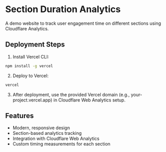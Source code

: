 # Section Duration Analytics

A demo website to track user engagement time on different sections using Cloudflare Analytics.

## Deployment Steps

1. Install Vercel CLI:
```bash
npm install -g vercel
```

2. Deploy to Vercel:
```bash
vercel
```

3. After deployment, use the provided Vercel domain (e.g., your-project.vercel.app) in Cloudflare Web Analytics setup.

## Features
- Modern, responsive design
- Section-based analytics tracking
- Integration with Cloudflare Web Analytics
- Custom timing measurements for each section 